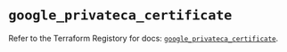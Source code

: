 # `google_privateca_certificate`

Refer to the Terraform Registory for docs: [`google_privateca_certificate`](https://registry.terraform.io/providers/hashicorp/google-beta/5.1.0/docs/resources/google_privateca_certificate).
